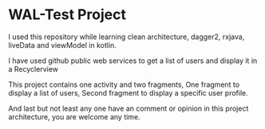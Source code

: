 # WAL-Test Project

I used this repository while learning clean architecture, dagger2, rxjava, liveData and viewModel in kotlin.

I have used github public web services to get a list of users and display it in a Recyclerview 

This project contains one activity and two fragments, One fragment to display a list of users, Second fragment to display a specific user profile.

And last but not least any one have an comment or opinion in this project architecture, you are welcome any time. 
